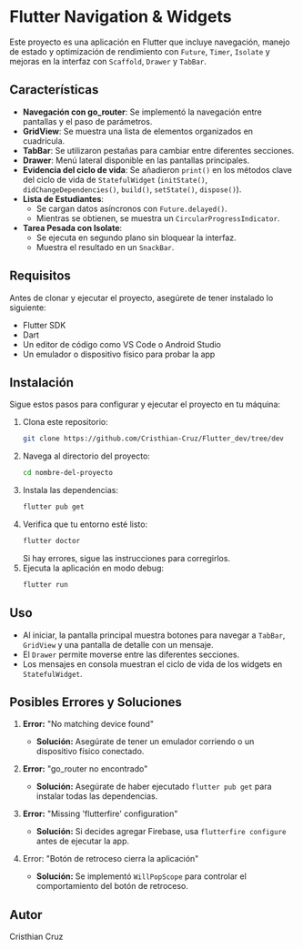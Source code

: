 # Flutter Navigation & Widgets

Este proyecto es una aplicación en Flutter que incluye navegación, manejo de estado y optimización de rendimiento con `Future`, `Timer`, `Isolate` y mejoras en la interfaz con `Scaffold`, `Drawer` y `TabBar`.

## Características
- **Navegación con go_router**: Se implementó la navegación entre pantallas y el paso de parámetros.
- **GridView**: Se muestra una lista de elementos organizados en cuadrícula.
- **TabBar**: Se utilizaron pestañas para cambiar entre diferentes secciones.
- **Drawer**: Menú lateral disponible en las pantallas principales.
- **Evidencia del ciclo de vida**: Se añadieron `print()` en los métodos clave del ciclo de vida de `StatefulWidget` (`initState()`, `didChangeDependencies()`, `build()`, `setState()`, `dispose()`).
- **Lista de Estudiantes**:  
  - Se cargan datos asíncronos con `Future.delayed()`.  
  - Mientras se obtienen, se muestra un `CircularProgressIndicator`.
- **Tarea Pesada con Isolate**:  
  - Se ejecuta en segundo plano sin bloquear la interfaz.  
  - Muestra el resultado en un `SnackBar`.  

## Requisitos
Antes de clonar y ejecutar el proyecto, asegúrete de tener instalado lo siguiente:
- Flutter SDK
- Dart
- Un editor de código como VS Code o Android Studio
- Un emulador o dispositivo físico para probar la app

## Instalación
Sigue estos pasos para configurar y ejecutar el proyecto en tu máquina:

1. Clona este repositorio:
   ```sh
   git clone https://github.com/Cristhian-Cruz/Flutter_dev/tree/dev
   ```
2. Navega al directorio del proyecto:
   ```sh
   cd nombre-del-proyecto
   ```
3. Instala las dependencias:
   ```sh
   flutter pub get
   ```
4. Verifica que tu entorno esté listo:
   ```sh
   flutter doctor
   ```
   Si hay errores, sigue las instrucciones para corregirlos.
5. Ejecuta la aplicación en modo debug:
   ```sh
   flutter run
   ```

## Uso
- Al iniciar, la pantalla principal muestra botones para navegar a `TabBar`, `GridView` y una pantalla de detalle con un mensaje.
- El `Drawer` permite moverse entre las diferentes secciones.
- Los mensajes en consola muestran el ciclo de vida de los widgets en `StatefulWidget`.


## Posibles Errores y Soluciones

1. **Error:** "No matching device found"
   - **Solución:** Asegúrate de tener un emulador corriendo o un dispositivo físico conectado.

2. **Error:** "go_router no encontrado"
   - **Solución:** Asegúrate de haber ejecutado `flutter pub get` para instalar todas las dependencias.

3. **Error:** "Missing 'flutterfire' configuration"
   - **Solución:** Si decides agregar Firebase, usa `flutterfire configure` antes de ejecutar la app.
     
4. Error: "Botón de retroceso cierra la aplicación"
   - **Solución:** Se implementó `WillPopScope` para controlar el comportamiento del botón de retroceso.

## Autor
Cristhian Cruz
